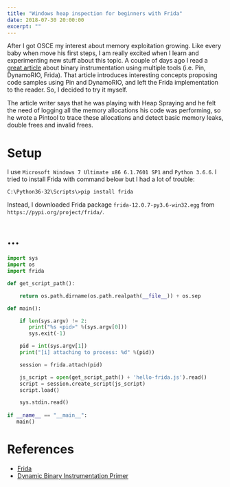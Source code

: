 ```yaml
---
title: "Windows heap inspection for beginners with Frida"
date: 2018-07-30 20:00:00
excerpt: ""
---
```


After I got OSCE my interest about memory exploitation growing. Like every baby when move his first steps, I am really excited when I learn and experimenting new stuff about this topic. A couple of days ago I read a [great article](http://deniable.org/reversing/binary-instrumentation) about binary instrumentation using multiple tools (i.e. Pin, DynamoRIO, Frida). That article introduces interesting concepts proposing code samples using Pin and DynamoRIO, and left the Frida implementation to the reader. So, I decided to try it myself.

The article writer says that he was playing with Heap Spraying and he felt the need of logging all the memory allocations his code was performing, so he wrote a Pintool to trace these allocations and detect basic memory leaks, double frees and invalid frees.

# Setup

I use `Microsoft Windows 7 Ultimate x86 6.1.7601 SP1` and `Python 3.6.6`. I tried to install Frida with command below but I had a lot of trouble:

```
C:\Python36-32\Scripts\>pip install frida
```

Instead, I downloaded Frida package `frida-12.0.7-py3.6-win32.egg` from `https://pypi.org/project/frida/`.

# ...

```python
import sys
import os
import frida

def get_script_path():

    return os.path.dirname(os.path.realpath(__file__)) + os.sep

def main():

    if len(sys.argv) != 2:
       print("%s <pid>" %(sys.argv[0]))
       sys.exit(-1)

    pid = int(sys.argv[1])
    print("[i] attaching to process: %d" %(pid))

    session = frida.attach(pid)

    js_script = open(get_script_path() + 'hello-frida.js').read()
    script = session.create_script(js_script)
    script.load()

    sys.stdin.read()
		 
if __name__ == "__main__":
   main()
```

# References

- [Frida](https://www.frida.re/docs/building/)
- [Dynamic Binary Instrumentation Primer](http://deniable.org/reversing/binary-instrumentation)